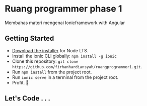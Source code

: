 # Ruang programmer phase 1

Membahas materi mengenai Ionicframework with Angular

## Getting Started
* [Download the installer](https://nodejs.org/) for Node LTS.
* Install the ionic CLI globally: `npm install -g ionic`
* Clone this repository: `git clone https://github.com/firhanhardiansyah/ruangprogrammer1.git`.
* Run `npm install` from the project root.
* Run `ionic serve` in a terminal from the project root.
* Profit. :tada:

## Let's Code . . .